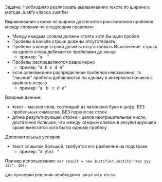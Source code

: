 Задача:
Необходимо реализовать выравнивание текста по ширине в методе Justify класса Justifier
 
Выравнивание строки по ширине достигается расстановкой пробелов между словами по следующим правилам:
 - Между каждым словом должен стоять хотя бы один пробел
 - Пробелы в начале строки должны отсутствовать
 - Пробелы в конце строки должны отсутствовать
      Исключение: строка из одного слова добивается пробелами до конца
   *   пример: "a&nbsp;&nbsp;&nbsp;&nbsp;" 
 - Пробелы распределяются равномерно
   *    пример: "a&nbsp;&nbsp;b&nbsp;&nbsp;c&nbsp;&nbsp;d&nbsp;&nbsp;e"
 - Если равномерное распределение пробелов невозможно, то "лишние" пробелы добавляются по одному в интервалы начиная с крайнего левого
   *   пример: "a&nbsp;&nbsp;&nbsp;b&nbsp;&nbsp;&nbsp;c&nbsp;&nbsp;d&nbsp;&nbsp;e"

 Входные данные:
 - текст - массив слов, состоящий из латинских букв и цифр, БЕЗ пробельных символов, БЕЗ переносов строк
 - длина результирующей строки - целое неотрицательное число, достаточно большое, что между каждым словом в результирующей сроке вместится хотя бы по одному пробелу
 
 Дополнительные условия:
 - текст слишком большой, требуется его разбиение на подстроки
   *   пример: "x&nbsp;&nbsp;y\nz&nbsp;&nbsp;&nbsp;"
 
 Пример использования:
 ``` var result = new Justifier.Justify("Xxx yyy 123", 20); ```
 
 для проверки решения необходимо запустить тесты

